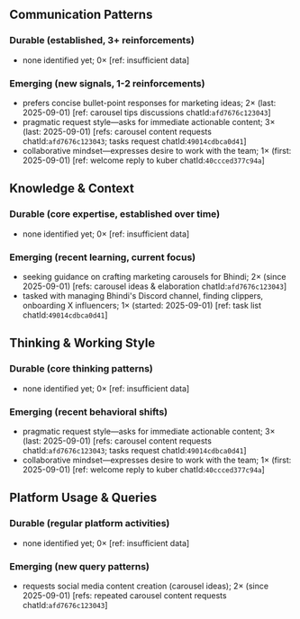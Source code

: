 ## Communication Patterns
### Durable (established, 3+ reinforcements)
- none identified yet; 0× [ref: insufficient data]

### Emerging (new signals, 1-2 reinforcements)
- prefers concise bullet-point responses for marketing ideas; 2× (last: 2025-09-01) [ref: carousel tips discussions chatId:`afd7676c123043`]
- pragmatic request style—asks for immediate actionable content; 3× (last: 2025-09-01) [refs: carousel content requests chatId:`afd7676c123043`; tasks request chatId:`49014cdbca0d41`]
- collaborative mindset—expresses desire to work with the team; 1× (first: 2025-09-01) [ref: welcome reply to kuber chatId:`40ccced377c94a`]

## Knowledge & Context
### Durable (core expertise, established over time)
- none identified yet; 0× [ref: insufficient data]

### Emerging (recent learning, current focus)
- seeking guidance on crafting marketing carousels for Bhindi; 2× (since 2025-09-01) [refs: carousel ideas & elaboration chatId:`afd7676c123043`]
- tasked with managing Bhindi's Discord channel, finding clippers, onboarding X influencers; 1× (started: 2025-09-01) [ref: task list chatId:`49014cdbca0d41`]

## Thinking & Working Style
### Durable (core thinking patterns)
- none identified yet; 0× [ref: insufficient data]

### Emerging (recent behavioral shifts)
- pragmatic request style—asks for immediate actionable content; 3× (last: 2025-09-01) [refs: carousel content requests chatId:`afd7676c123043`; tasks request chatId:`49014cdbca0d41`]  
- collaborative mindset—expresses desire to work with the team; 1× (first: 2025-09-01) [ref: welcome reply to kuber chatId:`40ccced377c94a`]

## Platform Usage & Queries
### Durable (regular platform activities)
- none identified yet; 0× [ref: insufficient data]

### Emerging (new query patterns)
- requests social media content creation (carousel ideas); 2× (since 2025-09-01) [refs: repeated carousel content requests chatId:`afd7676c123043`]
